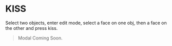 # KISS


Select two objects, enter edit mode, select a face on one obj, then a 
face on the other and press kiss.

> Modal Coming Soon.
